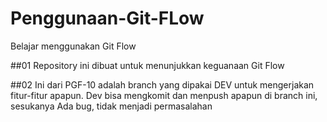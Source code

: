 # Penggunaan-Git-FLow
Belajar menggunakan Git Flow

##01
Repository ini dibuat untuk menunjukkan keguanaan Git Flow

##02
Ini dari PGF-10 adalah branch yang dipakai DEV untuk mengerjakan fitur-fitur apapun.
Dev bisa mengkomit dan menpush apapun di branch ini, sesukanya
Ada bug, tidak menjadi permasalahan